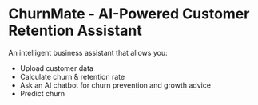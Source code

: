 # ChurnMate - AI-Powered Customer Retention Assistant

An intelligent business assistant that allows you:
- Upload customer data
- Calculate churn & retention rate
- Ask an AI chatbot for churn prevention and growth advice
- Predict churn

